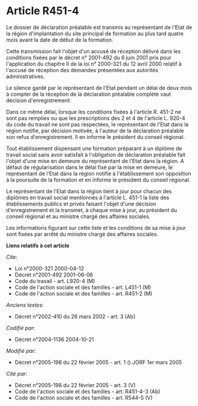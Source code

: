 # Article R451-4

Le dossier de déclaration préalable est transmis au représentant de l'Etat de la région d'implantation du site principal de
formation au plus tard quatre mois avant la date de début de la formation.

Cette transmission fait l'objet d'un accusé de réception délivré dans les conditions fixées par le décret n° 2001-492 du 6
juin 2001 pris pour l'application du chapitre II de la loi n° 2000-321 du 12 avril 2000 relatif à l'accusé de réception des
demandes présentées aux autorités administratives.

Le silence gardé par le représentant de l'Etat pendant un délai de deux mois à compter de la réception de la déclaration
préalable complète vaut décision d'enregistrement.

Dans ce même délai, lorsque les conditions fixées à l'article R. 451-2 ne sont pas remplies ou que les prescriptions des 2 et
4 de l'article L. 920-4 du code du travail ne sont pas respectées, le représentant de l'Etat dans la région notifie, par
décision motivée, à l'auteur de la déclaration préalable son refus d'enregistrement. Il en informe le président du conseil
régional.

Tout établissement dispensant une formation préparant à un diplôme de travail social sans avoir satisfait à l'obligation de
déclaration préalable fait l'objet d'une mise en demeure du représentant de l'Etat dans la région. A défaut de régularisation
dans le délai fixé par la mise en demeure, le représentant de l'Etat dans la région notifie à l'établissement son opposition
à la poursuite de la formation et en informe le président du conseil régional.

Le représentant de l'Etat dans la région tient à jour pour chacun des diplômes en travail social mentionnés à l'article L.
451-1 la liste des établissements publics et privés faisant l'objet d'une décision d'enregistrement et la transmet, à chaque
mise à jour, au président du conseil régional et au ministre chargé des affaires sociales.

Les informations figurant sur cette liste et les conditions de sa mise à jour sont fixées par arrêté du ministre chargé des
affaires sociales.

**Liens relatifs à cet article**

_Cite_:

  - Loi n°2000-321 2000-04-12
  - Décret n°2001-492 2001-06-06
  - Code du travail - art. L920-4 (M)
  - Code de l'action sociale et des familles - art. L451-1 (M)
  - Code de l'action sociale et des familles - art. R451-2 (M)

_Anciens textes_:

  - Décret n°2002-410 du 26 mars 2002 - art. 3 (Ab)

_Codifié par_:

  - Décret n°2004-1136 2004-10-21

_Modifié par_:

  - Décret n°2005-198 du 22 février 2005 - art. 1 () JORF 1er mars 2005

_Cité par_:

  - Décret n°2005-198 du 22 février 2005 - art. 3 (V)
  - Code de l'action sociale et des familles - art. R451-4-3 (Ab)
  - Code de l'action sociale et des familles - art. R544-5 (V)
